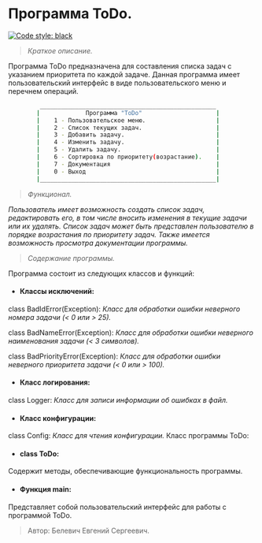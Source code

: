 ﻿# Программа ToDo.

[![Code style: black](https://img.shields.io/badge/code%20style-black-000000.svg)](https://github.com/psf/black)
> _Краткое описание._


Программа ToDo предназначена для составления списка задач с указанием приоритета по каждой задаче.
Данная программа имеет пользовательский интерфейс в виде пользовательского меню и перечнем операций.

```sh
         __________________________________________________
        |             Программа "ToDo"                     |
        |    1 - Пользовательское меню.                    |
        |    2 - Список текущих задач.                     |
        |    3 - Добавить задачу.                          |
        |    4 - Изменить задачу.                          |
        |    5 - Удалить задачу.                           |
        |    6 - Сортировка по приоритету(возрастание).    |
        |    7 - Документация                              |
        |    0 - Выход                                     |
        |__________________________________________________|

```
> _Функционал._

_Пользователь имеет возможность создать список задач, редактировать его, в том числе вносить изменения в текущие задачи или их удалять.
Список задач может быть представлен пользователю в порядке возрастания по приоритету задач.
Также имеется возможность просмотра документации программы._


> _Содержание программы._

Программа состоит из следующих классов и функций:

- #### Классы исключений:
class BadIdError(Exception):  _Класс для обработки ошибки неверного номера задачи (< 0 или > 25)._

class BadNameError(Exception): _Класс для обработки ошибки неверного наименования задачи (< 3 символов)._

class BadPriorityError(Exception): _Класс для обработки ошибки неверного приоритета задачи (< 0 или > 100)._

- #### Класс логирования:
class Logger: _Класс для записи информации об ошибках в файл._

- #### Класс конфигурации:
class Config: _Класс для чтения конфигурации._
Класс программы ToDo:

- #### class ToDo: 
Содержит методы, обеспечивающие функциональность программы.

- #### Функция main: 
Представляет собой пользовательский интерфейc для работы с программой ToDo.


> Автор: Белевич Евгений Сергеевич.
